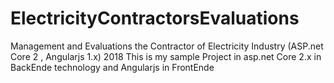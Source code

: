 # ElectricityContractorsEvaluations
Management and Evaluations the Contractor of  Electricity Industry (ASP.net Core 2 , Angularjs 1.x) 2018
This is my sample Project in asp.net Core 2.x in BackEnde technology and Angularjs in FrontEnde
